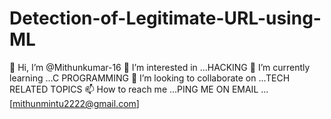 # Detection-of-Legitimate-URL-using-ML

👋 Hi, I’m @Mithunkumar-16
👀 I’m interested in ...HACKING
🌱 I’m currently learning ...C PROGRAMMING
💞️ I’m looking to collaborate on ...TECH RELATED TOPICS
📫 How to reach me ...PING ME ON EMAIL ...[mithunmintu2222@gmail.com]
